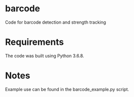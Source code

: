 # barcode
Code for barcode detection and strength tracking

# Requirements
The code was built using Python 3.6.8.

# Notes
Example use can be found in the barcode_example.py script.
